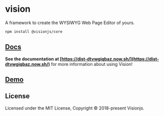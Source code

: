 # vision
A framework to create the WYSIWYG Web Page Editor of yours.

```sh
npm install @visionjs/core
```

## [Docs](https://dist-dtvwgiqbaz.now.sh/)
**See the documentation at [https://dist-dtvwgiqbaz.now.sh/](https://dist-dtvwgiqbaz.now.sh/)** for more information about using Vision!

## [Demo](https://build-wwevmcerlw.now.sh)

## License

Licensed under the MIT License, Copyright © 2018-present Visionjs.
